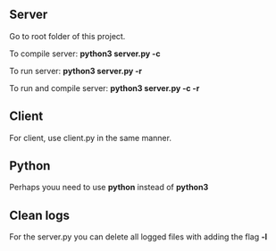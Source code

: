 <!--- TODO: describe interface for building and CLI interface precisely --->

## Server

Go to root folder of this project.

To compile server: **python3 server.py -c**

To run server: **python3 server.py -r**

To run and compile server: **python3 server.py -c -r**

## Client

For client, use client.py in the same manner.

## Python

Perhaps youu need to use **python** instead of **python3**

## Clean logs

For the server.py you can delete all logged files with adding the flag **-l**